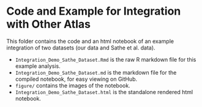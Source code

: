 # Code and Example for Integration with Other Atlas

This folder contains the code and an html notebook of an example integration of two datasets (our data and Sathe et al. data).

- `Integration_Demo_Sathe_Dataset.Rmd` is the raw R markdown file for this example analysis.
- `Integration_Demo_Sathe_Dataset.md` is the markdown file for the compiled notebook, for easy viewing on GitHub.
- `figure/` contains the images of the notebook.
- `Integration_Demo_Sathe_Dataset.html` is the standalone rendered html notebook.
